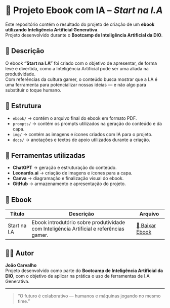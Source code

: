 # 📘 Projeto Ebook com IA – *Start na I.A*

Este repositório contém o resultado do projeto de criação de um **ebook utilizando Inteligência Artificial Generativa**.  
Projeto desenvolvido durante o **Bootcamp de Inteligência Artificial da DIO**.

## 🧠 Descrição
O ebook **“Start na I.A”** foi criado com o objetivo de apresentar, de forma leve e divertida, como a Inteligência Artificial pode ser uma aliada na produtividade.  
Com referências da cultura gamer, o conteúdo busca mostrar que a I.A é uma ferramenta para potencializar nossas ideias — e não algo para substituir o toque humano.

## 📁 Estrutura
- `ebook/` → contém o arquivo final do ebook em formato PDF.  
- `prompts/` → contém os prompts utilizados na geração do conteúdo e da capa.  
- `img/` → contém as imagens e ícones criados com IA para o projeto.  
- `docs/` → anotações e textos de apoio utilizados durante a criação.

## 🚀 Ferramentas utilizadas
- **ChatGPT** → geração e estruturação do conteúdo.  
- **Leonardo.ai** → criação de imagens e ícones para a capa.  
- **Canva** → diagramação e finalização visual do ebook.  
- **GitHub** → armazenamento e apresentação do projeto.

## 📗 Ebook
| Título | Descrição | Arquivo |
|--------|------------|----------|
| Start na I.A | Ebook introdutório sobre produtividade com Inteligência Artificial e referências gamer. | [📘 Baixar Ebook](../ebook/Start%20na%20I.A.pdf) |

## 👨‍💻 Autor
**João Carvalho**  
Projeto desenvolvido como parte do **Bootcamp de Inteligência Artificial da DIO**, com o objetivo de aplicar na prática o uso de ferramentas de I.A Generativa.

---
> “O futuro é colaborativo — humanos e máquinas jogando no mesmo time.”
